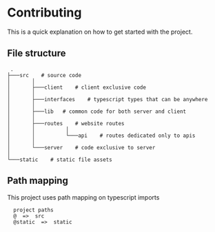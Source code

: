# Contributing
This is a quick explanation on how to get started with the project.

## File structure

```tree
 .
├───src    # source code
│       │
│       ├───client    # client exclusive code
│       │
│       ├───interfaces    # typescript types that can be anywhere
│       │
│       ├───lib   # common code for both server and client
│       │
│       ├───routes    # website routes
│       │          │
│       │          └───api    # routes dedicated only to apis
│       │
│       └───server    # code exclusive to server
│ 
└───static    # static file assets
```

## Path mapping
This project uses path mapping on typescript imports
```
  project paths
  @  =>  src
  @static  =>  static

```